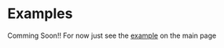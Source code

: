 # Examples

Comming Soon!! For now just see the [example](https://syntheticdynamics.github.io/CoexistenceHoles.jl/dev/#Quick-Example) on the main page
